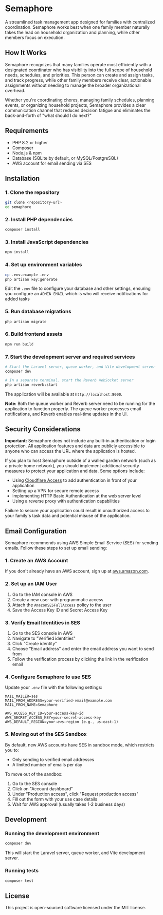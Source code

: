 # Semaphore

A streamlined task management app designed for families with centralized coordination. Semaphore works best when one family member naturally takes the lead on household organization and planning, while other members focus on execution.

## How It Works

Semaphore recognizes that many families operate most efficiently with a designated coordinator who has visibility into the full scope of household needs, schedules, and priorities. This person can create and assign tasks, and track progress, while other family members receive clear, actionable assignments without needing to manage the broader organizational overhead.

Whether you're coordinating chores, managing family schedules, planning events, or organizing household projects, Semaphore provides a clear communication channel that reduces decision fatigue and eliminates the back-and-forth of "what should I do next?"

## Requirements

- PHP 8.2 or higher
- Composer
- Node.js & npm
- Database (SQLite by default, or MySQL/PostgreSQL)
- AWS account for email sending via SES

## Installation

### 1. Clone the repository

```bash
git clone <repository-url>
cd semaphore
```

### 2. Install PHP dependencies

```bash
composer install
```

### 3. Install JavaScript dependencies

```bash
npm install
```

### 4. Set up environment variables

```bash
cp .env.example .env
php artisan key:generate
```

Edit the `.env` file to configure your database and other settings, ensuring you configure an `ADMIN_EMAIL` which is who will receive notifications for added tasks

### 5. Run database migrations

```bash
php artisan migrate
```

### 6. Build frontend assets

```bash
npm run build
```

### 7. Start the development server and required services

```bash
# Start the Laravel server, queue worker, and Vite development server
composer dev

# In a separate terminal, start the Reverb WebSocket server
php artisan reverb:start
```

The application will be available at `http://localhost:8000`.

**Note:** Both the queue worker and Reverb server need to be running for the application to function properly. The queue worker processes email notifications, and Reverb enables real-time updates in the UI.

## Security Considerations

**Important:** Semaphore does not include any built-in authentication or login protection. All application features and data are publicly accessible to anyone who can access the URL where the application is hosted.

If you plan to host Semaphore outside of a walled garden network (such as a private home network), you should implement additional security measures to protect your application and data. Some options include:

- Using [Cloudflare Access](https://www.cloudflare.com/products/zero-trust/access/) to add authentication in front of your application
- Setting up a VPN for secure remote access
- Implementing HTTP Basic Authentication at the web server level
- Using a reverse proxy with authentication capabilities

Failure to secure your application could result in unauthorized access to your family's task data and potential misuse of the application.

## Email Configuration

Semaphore recommends using AWS Simple Email Service (SES) for sending emails. Follow these steps to set up email sending:

### 1. Create an AWS Account

If you don't already have an AWS account, sign up at [aws.amazon.com](https://aws.amazon.com/).

### 2. Set up an IAM User

1. Go to the IAM console in AWS
2. Create a new user with programmatic access
3. Attach the `AmazonSESFullAccess` policy to the user
4. Save the Access Key ID and Secret Access Key

### 3. Verify Email Identities in SES

1. Go to the SES console in AWS
2. Navigate to "Verified identities"
3. Click "Create identity"
4. Choose "Email address" and enter the email address you want to send from
5. Follow the verification process by clicking the link in the verification email

### 4. Configure Semaphore to use SES

Update your `.env` file with the following settings:

```
MAIL_MAILER=ses
MAIL_FROM_ADDRESS=your-verified-email@example.com
MAIL_FROM_NAME=Semaphore

AWS_ACCESS_KEY_ID=your-access-key-id
AWS_SECRET_ACCESS_KEY=your-secret-access-key
AWS_DEFAULT_REGION=your-aws-region (e.g., us-east-1)
```

### 5. Moving out of the SES Sandbox

By default, new AWS accounts have SES in sandbox mode, which restricts you to:

- Only sending to verified email addresses
- A limited number of emails per day

To move out of the sandbox:

1. Go to the SES console
2. Click on "Account dashboard"
3. Under "Production access", click "Request production access"
4. Fill out the form with your use case details
5. Wait for AWS approval (usually takes 1-2 business days)

## Development

### Running the development environment

```bash
composer dev
```

This will start the Laravel server, queue worker, and Vite development server.

### Running tests

```bash
composer test
```

## License

This project is open-sourced software licensed under the MIT license.
